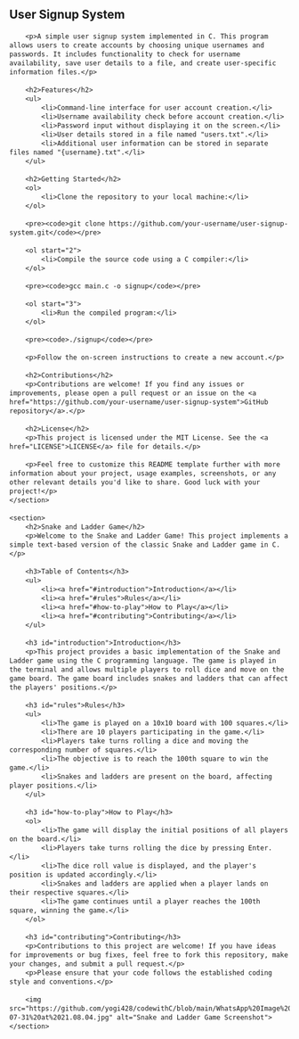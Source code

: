<!DOCTYPE html>
<html>

<body>
    <section>
        <h1>User Signup System</h1>

        <p>A simple user signup system implemented in C. This program allows users to create accounts by choosing unique usernames and passwords. It includes functionality to check for username availability, save user details to a file, and create user-specific information files.</p>

        <h2>Features</h2>
        <ul>
            <li>Command-line interface for user account creation.</li>
            <li>Username availability check before account creation.</li>
            <li>Password input without displaying it on the screen.</li>
            <li>User details stored in a file named "users.txt".</li>
            <li>Additional user information can be stored in separate files named "{username}.txt".</li>
        </ul>

        <h2>Getting Started</h2>
        <ol>
            <li>Clone the repository to your local machine:</li>
        </ol>

        <pre><code>git clone https://github.com/your-username/user-signup-system.git</code></pre>

        <ol start="2">
            <li>Compile the source code using a C compiler:</li>
        </ol>

        <pre><code>gcc main.c -o signup</code></pre>

        <ol start="3">
            <li>Run the compiled program:</li>
        </ol>

        <pre><code>./signup</code></pre>

        <p>Follow the on-screen instructions to create a new account.</p>

        <h2>Contributions</h2>
        <p>Contributions are welcome! If you find any issues or improvements, please open a pull request or an issue on the <a href="https://github.com/your-username/user-signup-system">GitHub repository</a>.</p>

        <h2>License</h2>
        <p>This project is licensed under the MIT License. See the <a href="LICENSE">LICENSE</a> file for details.</p>

        <p>Feel free to customize this README template further with more information about your project, usage examples, screenshots, or any other relevant details you'd like to share. Good luck with your project!</p>
    </section>

    <section>
        <h2>Snake and Ladder Game</h2>
        <p>Welcome to the Snake and Ladder Game! This project implements a simple text-based version of the classic Snake and Ladder game in C.</p>

        <h3>Table of Contents</h3>
        <ul>
            <li><a href="#introduction">Introduction</a></li>
            <li><a href="#rules">Rules</a></li>
            <li><a href="#how-to-play">How to Play</a></li>
            <li><a href="#contributing">Contributing</a></li>
        </ul>

        <h3 id="introduction">Introduction</h3>
        <p>This project provides a basic implementation of the Snake and Ladder game using the C programming language. The game is played in the terminal and allows multiple players to roll dice and move on the game board. The game board includes snakes and ladders that can affect the players' positions.</p>

        <h3 id="rules">Rules</h3>
        <ul>
            <li>The game is played on a 10x10 board with 100 squares.</li>
            <li>There are 10 players participating in the game.</li>
            <li>Players take turns rolling a dice and moving the corresponding number of squares.</li>
            <li>The objective is to reach the 100th square to win the game.</li>
            <li>Snakes and ladders are present on the board, affecting player positions.</li>
        </ul>

        <h3 id="how-to-play">How to Play</h3>
        <ol>
            <li>The game will display the initial positions of all players on the board.</li>
            <li>Players take turns rolling the dice by pressing Enter.</li>
            <li>The dice roll value is displayed, and the player's position is updated accordingly.</li>
            <li>Snakes and ladders are applied when a player lands on their respective squares.</li>
            <li>The game continues until a player reaches the 100th square, winning the game.</li>
        </ol>

        <h3 id="contributing">Contributing</h3>
        <p>Contributions to this project are welcome! If you have ideas for improvements or bug fixes, feel free to fork this repository, make your changes, and submit a pull request.</p>
        <p>Please ensure that your code follows the established coding style and conventions.</p>

        <img src="https://github.com/yogi428/codewithC/blob/main/WhatsApp%20Image%202023-07-31%20at%2021.08.04.jpg" alt="Snake and Ladder Game Screenshot">
    </section>
  </body>
</html>
